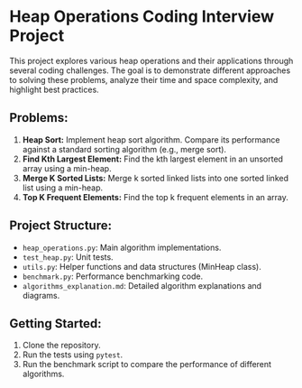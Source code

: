 # Heap Operations Coding Interview Project

This project explores various heap operations and their applications through several coding challenges.  The goal is to demonstrate different approaches to solving these problems, analyze their time and space complexity, and highlight best practices.

## Problems:

1. **Heap Sort:** Implement heap sort algorithm.  Compare its performance against a standard sorting algorithm (e.g., merge sort).
2. **Find Kth Largest Element:** Find the kth largest element in an unsorted array using a min-heap.
3. **Merge K Sorted Lists:** Merge k sorted linked lists into one sorted linked list using a min-heap.
4. **Top K Frequent Elements:** Find the top k frequent elements in an array.


## Project Structure:

* `heap_operations.py`: Main algorithm implementations.
* `test_heap.py`: Unit tests.
* `utils.py`: Helper functions and data structures (MinHeap class).
* `benchmark.py`: Performance benchmarking code.
* `algorithms_explanation.md`: Detailed algorithm explanations and diagrams.


## Getting Started:

1. Clone the repository.
2. Run the tests using `pytest`.
3. Run the benchmark script to compare the performance of different algorithms.